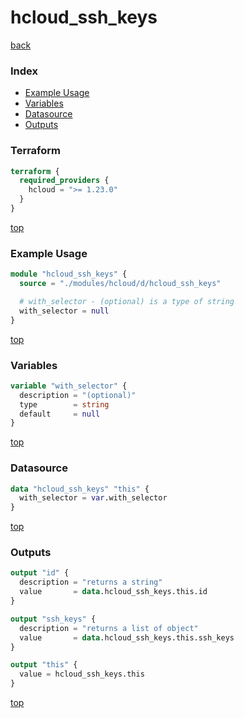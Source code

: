 # hcloud_ssh_keys

[back](../hcloud.md)

### Index

- [Example Usage](#example-usage)
- [Variables](#variables)
- [Datasource](#datasource)
- [Outputs](#outputs)

### Terraform

```terraform
terraform {
  required_providers {
    hcloud = ">= 1.23.0"
  }
}
```

[top](#index)

### Example Usage

```terraform
module "hcloud_ssh_keys" {
  source = "./modules/hcloud/d/hcloud_ssh_keys"

  # with_selector - (optional) is a type of string
  with_selector = null
}
```

[top](#index)

### Variables

```terraform
variable "with_selector" {
  description = "(optional)"
  type        = string
  default     = null
}
```

[top](#index)

### Datasource

```terraform
data "hcloud_ssh_keys" "this" {
  with_selector = var.with_selector
}
```

[top](#index)

### Outputs

```terraform
output "id" {
  description = "returns a string"
  value       = data.hcloud_ssh_keys.this.id
}

output "ssh_keys" {
  description = "returns a list of object"
  value       = data.hcloud_ssh_keys.this.ssh_keys
}

output "this" {
  value = hcloud_ssh_keys.this
}
```

[top](#index)